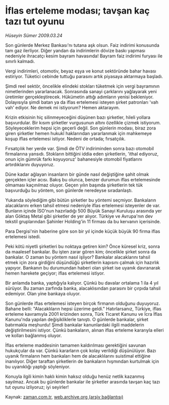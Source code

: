 # İflas erteleme modası; tavşan kaç tazı tut oyunu

*Hüseyin Sümer 2009.03.24*

<tr><td class="metin" colspan="2" style="padding-top: 20px; padding-left: 5px; padding-right: 10px;">Son günlerde Merkez Bankası'nı tutana aşk olsun. Faiz indirimi konusunda tam gaz ilerliyor. Diğer yandan da indirimlerin dövize baskı yapması nedeniyle ihracatçı kesim bayram havasında! Bayram faiz indirimi furyası ile sınırlı kalmadı.</td></tr><tr><td class="metin" colspan="2" style="padding-top: 20px; padding-left: 5px; padding-right: 10px;"><p> Vergi indirimleri, otomotiv, beyaz eşya ve konut sektöründe bahar havası estiriyor. Tüketici cebinde tuttuğu parasını artık piyasaya aktarmaya başladı.
<p>Şimdi reel sektör, öncelikle elindeki stokları tüketmek için vergi bayramının nimetlerinden yararlanacak. Sonrasında sanayi çarklarını yağlayarak yeni üretimler gerçekleştirecek. Hükümetin attığı adımların yenisi bekleniyor. Dolayısıyla şimdi batan ya da iflas ertelemesi isteyen şirket patronları 'vah vah' ediyor. Ne demek mi istiyorum? Hemen aktarayım.
<p>Krizin etkisinin hiç silinmeyeceğini düşünen bazı şirketler, hileli yollara başvurdular. Bir kısım şirketler vurgusunun altını özellikle çizmek istiyorum. Söyleyeceklerim hepsi için geçerli değil. Son günlerin modası, biraz zora giren şirketler hemen hukukî haklarından yararlanmak için mahkemeye koşup iflas ertelemesi istiyor. Nedeni de ortada; fırsatçılık.
<p>Fırsatçılık her yerde var. Şimdi de ÖTV indiriminden sonra bazı otomobil firmalarına yansıdı. Stokların bittiğini iddia eden şirketlerin, 'ithal ediyoruz, onun için gümrük farkı koyuyoruz' bahanesiyle otomobil fiyatlarını artırdıklarını duyuyoruz.
<p>Düne kadar ağlayan insanların bir günde nasıl değiştiğine şahit olmak gerçekten içler acısı. Bakış bu olunca, benzer durumun iflas ertelemesinde olmaması kaçınılmaz oluyor. Geçen yılın başında şirketlerin tek tük başvurduğu bu yöntem, son günlerde neredeyse sıradanlaştı.
<p>Yukarıda söylediğim gibi bütün şirketler bu yöntemi seçmiyor. Bankaların alacaklarını erken tahsil etmesi nedeniyle iflas ertelemesi isteyenler de var. Bunların içinde İSO'nun hazırladığı 500 Büyük Sanayi Kuruluşu arasında yer alan Göktaş Metal gibi şirketler de yer alıyor. Türkiye ve Avrupa'nın dev tekstil gruplarından Şahinler Holding'in 11 firması da bu kervanın içerisinde. 
<p>Para Dergisi'nin haberine göre son bir yıl içinde küçük büyük 90 firma iflas ertelemesi istedi.
<p>Peki kötü niyetli şirketleri bu noktaya getiren kim? Önce küresel kriz, sonra da maalesef bankalar. Bu işten zarar gören kim; öncelikle şirket sonra da bankalar. O zaman bu yöntem nasıl işliyor? Bankalar alacaklarını tahsil etmek için zora girdiğini düşündüğü şirketlerin kapısını çalmak için hazırlık yapıyor. Bankanın bu durumundan haberi olan şirket ise uyanık davranarak hemen harekete geçiyor; iflas ertelemesi istiyor.
<p>Bir anlamda banka, yaptığıyla kalıyor. Çünkü bu davalar ortalama 1 ila 4 yıl sürüyor. Bu zaman zarfında banka, alacaklısından parasını bir çırpıda tahsil edemiyor. Olan yine bankaya oluyor.
<p>Son günlerde iflas ertelemesi isteyen birçok firmanın olduğunu duyuyoruz. Bahane belli: "Alacaklıların hepsi üzerime geldi." Hatırlarsanız, Türkiye, iflas erteleme kavramıyla 2001 krizinden sonra, Türk Ticaret Kanunu ve İcra İflas Kanunu'nda yapılan değişikliklerle tanıştı. O günlerde bankalar, şirket batırmakla meşhurdu! Şimdi bankalar kanunlardaki ilgili maddelerin değiştirilmesini istiyor. Çünkü bankaların, alınan iflas erteleme kararıyla elleri ve kolları bağlanmış oluyor.
<p>İflas erteleme maddesinin tamamen kaldırılması gerektiğini savunan hukukçular da var. Çünkü kararların çok kolay verildiği düşünülüyor. Bazı uyanık firmaların hem bankaları hem de alacaklılarını suistimal ettiğine inanılıyor. Diğer taraftan şirketlerin de bankaların hışmından kurtulmak için bu uyanıklığı yaptığı söyleniyor.
<p>Konuyla ilgili kimin haklı kimin haksız olduğu henüz netlik kazanmış sayılmaz. Ancak bu günlerde bankalar ile şirketler arasında tavşan kaç tazı tut oyunu izliyoruz; iyi seyirler!<br/></p></p></p></p></p></p></p></p></p></p></p></p></td></tr>

Kaynak: [zaman.com.tr](http://zaman.com.tr/yazar.do?yazino=829232), [web.archive.org (arşiv bağlantısı)](http://web.archive.org/web/20090517035822/http://www.zaman.com.tr:80/yazar.do?yazino=829232)

